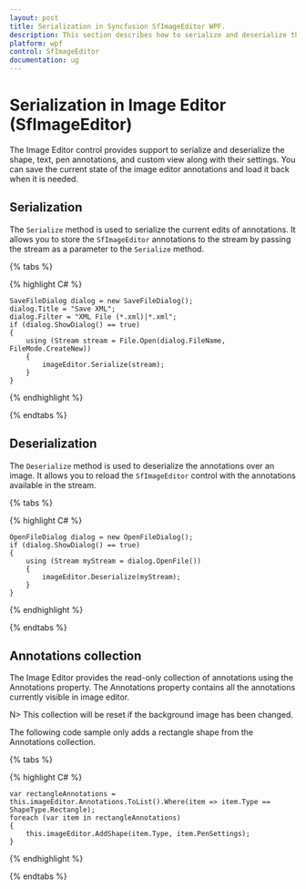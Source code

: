 ```yaml
---
layout: post
title: Serialization in Syncfusion SfImageEditor WPF.
description: This section describes how to serialize and deserialize the annotations in Syncfusion Essential Studio WPF ImageEditor (SfImageEditor) control
platform: wpf
control: SfImageEditor
documentation: ug
---
```


# Serialization in Image Editor (SfImageEditor)

The Image Editor control provides support to serialize and deserialize the shape, text, pen annotations, and custom view along with their settings. You can save the current state of the image editor annotations and load it back when it is needed.

## Serialization

The `Serialize` method is used to serialize the current edits of annotations. It allows you to store the `SfImageEditor` annotations to the stream by passing the stream as a parameter to the `Serialize` method.

{% tabs %}

{% highlight C# %}
    
    SaveFileDialog dialog = new SaveFileDialog();
    dialog.Title = "Save XML";
    dialog.Filter = "XML File (*.xml)|*.xml";
    if (dialog.ShowDialog() == true)
    {
        using (Stream stream = File.Open(dialog.FileName, FileMode.CreateNew))
        {
            imageEditor.Serialize(stream);
        }
    }
    
	
{% endhighlight %}

{% endtabs %}

## Deserialization

The `Deserialize` method is used to deserialize the annotations over an image. It allows you to reload the `SfImageEditor` control with the annotations available in the stream.

{% tabs %}

{% highlight C# %}
       
    OpenFileDialog dialog = new OpenFileDialog();
    if (dialog.ShowDialog() == true)
    {
        using (Stream myStream = dialog.OpenFile())
        {
            imageEditor.Deserialize(myStream);
        }
    }

{% endhighlight %}

{% endtabs %}

## Annotations collection

The Image Editor provides the read-only collection of annotations using the Annotations property. The Annotations property contains all the annotations currently visible in image editor.

N> This collection will be reset if the background image has been changed.

The following code sample only adds a rectangle shape from the Annotations collection.

{% tabs %}

{% highlight C# %}
       
    var rectangleAnnotations = this.imageEditor.Annotations.ToList().Where(item => item.Type == ShapeType.Rectangle);
    foreach (var item in rectangleAnnotations)
    {
        this.imageEditor.AddShape(item.Type, item.PenSettings);
    }

{% endhighlight %}

{% endtabs %}